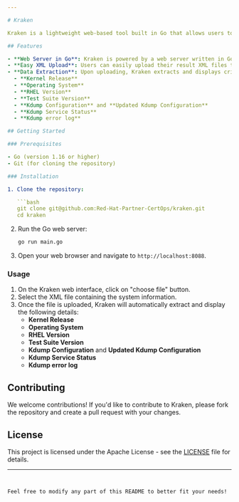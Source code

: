 ```yaml
---

# Kraken

Kraken is a lightweight web-based tool built in Go that allows users to upload an XML file and extract essential system information directly on their screen.

## Features

- **Web Server in Go**: Kraken is powered by a web server written in Go, ensuring high performance and simplicity.
- **Easy XML Upload**: Users can easily upload their result XML files through a user-friendly interface.
- **Data Extraction**: Upon uploading, Kraken extracts and displays critical information from the XML file, including:
  - **Kernel Release**
  - **Operating System**
  - **RHEL Version**
  - **Test Suite Version**
  - **Kdump Configuration** and **Updated Kdump Configuration**
  - **Kdump Service Status**
  - **Kdump error log**

## Getting Started

### Prerequisites

- Go (version 1.16 or higher)
- Git (for cloning the repository)

### Installation

1. Clone the repository:

   ```bash
   git clone git@github.com:Red-Hat-Partner-CertOps/kraken.git  
   cd kraken
   ```

2. Run the Go web server:

   ```bash
   go run main.go
   ```

3. Open your web browser and navigate to `http://localhost:8088`.

### Usage

1. On the Kraken web interface, click on "choose file" button.
2. Select the XML file containing the system information.
3. Once the file is uploaded, Kraken will automatically extract and display the following details:
   - **Kernel Release**
   - **Operating System**
   - **RHEL Version**
   - **Test Suite Version**
   - **Kdump Configuration** and **Updated Kdump Configuration**
   - **Kdump Service Status**
   - **Kdump error log**

## Contributing

We welcome contributions! If you'd like to contribute to Kraken, please fork the repository and create a pull request with your changes.

## License

This project is licensed under the Apache License - see the [LICENSE](LICENSE) file for details.

---
```


Feel free to modify any part of this README to better fit your needs!
